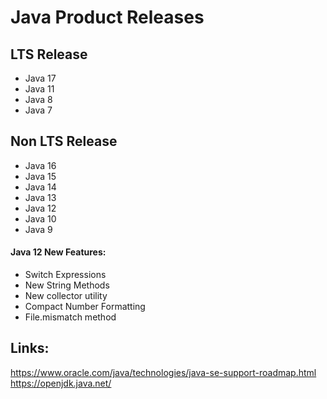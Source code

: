 # Java  Product Releases

## LTS Release
- Java 17
- Java 11
- Java 8
- Java 7

## Non LTS Release
- Java 16
- Java 15
- Java 14
- Java 13
- Java 12
- Java 10
- Java 9

#### Java 12 New Features: 
- Switch Expressions
- New String Methods 
- New collector utility
- Compact Number Formatting
- File.mismatch method




## Links:
https://www.oracle.com/java/technologies/java-se-support-roadmap.html
https://openjdk.java.net/
